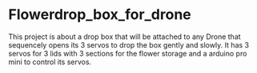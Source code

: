 # Flowerdrop_box_for_drone
This project is about a drop box that will be attached to any Drone that sequencely opens its 3 servos to drop the box gently and slowly. It has 3 servos for 3 lids with 3 sections for the flower storage and a arduino pro mini to control its servos. 
